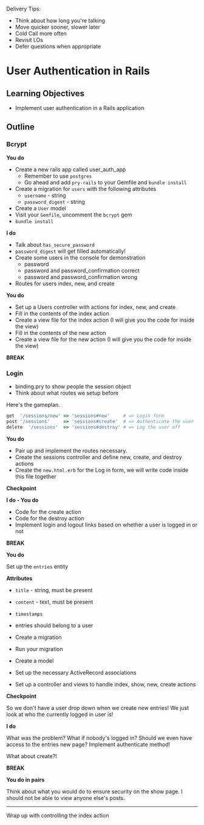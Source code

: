 Delivery Tips:

* Think about how long you're talking
* Move quicker sooner, slower later
* Cold Call more often
* Revisit LOs
* Defer questions when appropriate

# User Authentication in Rails

## Learning Objectives

* Implement user authentication in a Rails application

## Outline

### Bcrypt

**You do**

* Create a new rails app called user_auth_app
  * Remember to use `postgres`
  * Go ahead and add `pry-rails` to your Gemfile and `bundle install`
* Create a migration for `users` with the following attributes
  * `username` - string
  * `password_digest` - string
* Create a `User` model
* Visit your `Gemfile`, uncomment the `bcrypt` gem
* `bundle install`

**I do**

* Talk about `has_secure_password`
* `password_digest` will get filled automatically!
* Create some users in the console for demonstration
  * password
  * password and password_confirmation correct
  * password and password_confirmation wrong
* Routes for users index, new, and create

**You do**

* Set up a Users controller with actions for index, new, and create
* Fill in the contents of the index action
* Create a view file for the index action (I will give you the code for inside the view)
* Fill in the contents of the new action
* Create a view file for the new action (I will give you the code for inside the view)

**BREAK**

### Login

* binding.pry to show people the session object
* Think about what routes we setup before

Here's the gameplan.

```ruby
get  '/sessions/new' => 'sessions#new'     # => Login form
post '/sessions'     => 'sessions#create'  # => Authenticate the user
delete  '/sessions'  => 'sessions#destroy' # => Log the user off
```

**You do**

* Pair up and implement the routes necessary.
* Create the sessions controller and define new, create, and destroy actions
* Create the `new.html.erb` for the Log in form, we will write code inside this
  file together

**Checkpoint**

**I do - You do**

* Code for the create action
* Code for the destroy action
* Implement login and logout links based on whether a user is logged in or not

**BREAK**

**You do**

Set up the `entries` entity

**Attributes**

* `title` - string, must be present
* `content` - text, must be present
* `timestamps`
* entries should belong to a user

* Create a migration
* Run your migration
* Create a model
* Set up the necessary ActiveRecord associations
* Set up a controller and views to handle index, show, new, create actions

**Checkpoint**

So we don't have a user drop down when we create new entries! We just look at
who the currently logged in user is!

**I do**

What was the problem? What if nobody's logged in? Should we even have access to
the entries new page? Implement authenticate method!

What about create?!

**BREAK**

**You do in pairs**

Think about what you would do to ensure security on the show page. I should not
be able to view anyone else's posts.

---

Wrap up with controlling the index action
